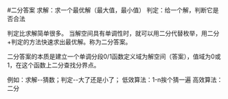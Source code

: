 #二分答案
求解：求一个最优解（最大值，最小值）
判定：给一个解，判断它是否合法

判定比求解简单很多。
当解空间具有单调性时，就可以用二分代替枚举，用二分+判定的方法快速求出最优解。称为二分答案。

二分答案的本质是建立一个单调分段0/1函数定义域为解空间（答案），值域为0或1，在这个函数上二分查找分界点。


例如：求解--猜数；判定--大了还是小了；
低效算法：1-n挨个猜一遍
高效算法：二分

